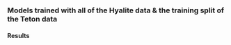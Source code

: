 ### Models trained with all of the Hyalite data & the training split of the Teton data

#### Results
